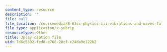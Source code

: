 ```yaml
---
content_type: resource
description: ''
file: null
file_location: /coursemedia/8-03sc-physics-iii-vibrations-and-waves-fall-2016/7d6c5392fed8e76828cfc24da9e122b2_VkbtIDSHfSc.srt
file_type: application/x-subrip
resourcetype: Other
title: 3play caption file
uid: 7d6c5392-fed8-e768-28cf-c24da9e122b2
---
```

